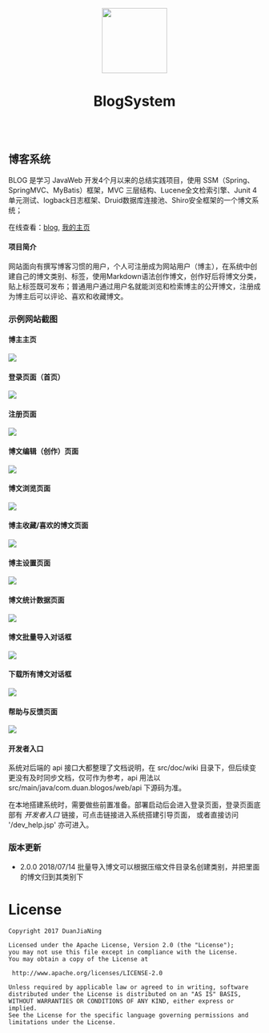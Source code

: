 <p align="center">
	<img width="130px" src="https://raw.githubusercontent.com/DuanJiaNing/Pictures/master/BlogSystem/logo.png"/>
	<br/><h1 align="center">BlogSystem<br/></h1><br/><br/>
</p>

## 博客系统

BLOG 是学习 JavaWeb 开发4个月以来的总结实践项目，使用 SSM（Spring、SpringMVC、MyBatis）框架，MVC 三层结构、Lucene全文检索引擎、Junit 4单元测试、logback日志框架、Druid数据库连接池、Shiro安全框架的一个博文系统；

在线查看：[blog](http://blog.duanjn.com),&nbsp;[我的主页](http://blog.duanjn.com/CAFE_BABE/archives)<br>

#### 项目简介

网站面向有撰写博客习惯的用户，个人可注册成为网站用户（博主），在系统中创建自己的博文类别、标签，使用Markdown语法创作博文，创作好后将博文分类，贴上标签既可发布；普通用户通过用户名就能浏览和检索博主的公开博文，注册成为博主后可以评论、喜欢和收藏博文。

### 示例网站截图

#### 博主主页
![](https://raw.githubusercontent.com/DuanJiaNing/Pictures/master/BlogSystem/blog-main-page.png)

#### 登录页面（首页）
![](https://raw.githubusercontent.com/DuanJiaNing/Pictures/master/BlogSystem/blogger-login-1.png)

#### 注册页面
![](https://raw.githubusercontent.com/DuanJiaNing/Pictures/master/BlogSystem/register.png)

#### 博文编辑（创作）页面
![](https://raw.githubusercontent.com/DuanJiaNing/Pictures/master/BlogSystem/blog-edit.png)

#### 博文浏览页面
![](https://raw.githubusercontent.com/DuanJiaNing/Pictures/master/BlogSystem/blog-read.png)

#### 博主收藏/喜欢的博文页面
![](https://raw.githubusercontent.com/DuanJiaNing/Pictures/master/BlogSystem/blog-favourite.png)

#### 博主设置页面
![](https://raw.githubusercontent.com/DuanJiaNing/Pictures/master/BlogSystem/blogger-setting.png)

#### 博文统计数据页面
![](https://raw.githubusercontent.com/DuanJiaNing/Pictures/master/BlogSystem/blog-statistics.png)

#### 博文批量导入对话框
![](https://raw.githubusercontent.com/DuanJiaNing/Pictures/master/BlogSystem/blog-patch-import.png)

#### 下载所有博文对话框
![](https://raw.githubusercontent.com/DuanJiaNing/Pictures/master/BlogSystem/blog-patch-download.png)

#### 帮助与反馈页面
![](https://raw.githubusercontent.com/DuanJiaNing/Pictures/master/BlogSystem/help-feedback.png)

#### 开发者入口

系统对后端的 api 接口大都整理了文档说明，在 src/doc/wiki 目录下，但后续变更没有及时同步文档，仅可作为参考，api 用法以
src/main/java/com.duan.blogos/web/api 下源码为准。

在本地搭建系统时，需要做些前置准备。部署启动后会进入登录页面，登录页面底部有 *开发者入口* 链接，可点击链接进入系统搭建引导页面，
或者直接访问 '/dev_help.jsp' 亦可进入。

### 版本更新

- 2.0.0 
2018/07/14 批量导入博文可以根据压缩文件目录名创建类别，并把里面的博文归到其类别下

License
============

    Copyright 2017 DuanJiaNing

	Licensed under the Apache License, Version 2.0 (the "License");
	you may not use this file except in compliance with the License.
	You may obtain a copy of the License at

     http://www.apache.org/licenses/LICENSE-2.0

	Unless required by applicable law or agreed to in writing, software
	distributed under the License is distributed on an "AS IS" BASIS,
	WITHOUT WARRANTIES OR CONDITIONS OF ANY KIND, either express or implied.
	See the License for the specific language governing permissions and
	limitations under the License.


